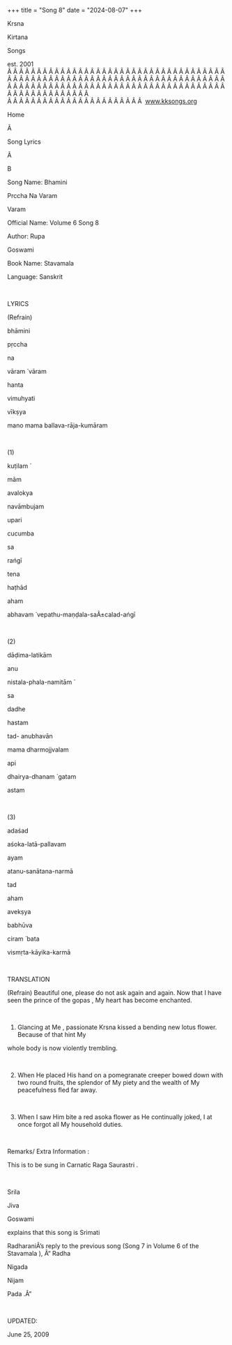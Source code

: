 +++ 
title = "Song 8"
date = "2024-08-07"
+++

Krsna
 
Kirtana
 
Songs

est. 2001
Â Â Â Â Â Â Â Â Â Â Â Â Â Â Â Â Â Â Â Â Â Â Â Â Â Â Â Â Â Â Â Â Â Â Â Â Â Â Â Â Â Â Â Â Â Â Â Â Â Â Â Â Â Â Â Â Â Â Â Â Â Â Â Â Â Â Â Â Â Â Â Â Â Â Â Â Â Â Â Â Â Â Â Â Â Â Â Â Â Â Â Â Â Â Â Â Â Â Â Â Â Â Â Â Â Â Â Â Â Â Â Â Â Â Â Â Â Â Â Â Â Â Â Â Â  
Â Â Â Â Â Â Â Â Â Â Â Â Â Â Â Â Â Â Â Â Â Â Â  
www.kksongs.org








Home


Ã 
 
Song Lyrics
 
Ã 
 
B


Song Name: 
Bhamini
 
Prccha
 Na 
Varam
 
Varam


Official Name: Volume 6 Song 8


Author: 
Rupa
 
Goswami


Book Name: 
Stavamala


Language: 
Sanskrit


 


LYRICS


(Refrain)


bhāmini
 
pṛccha
 
na
 
vāram
́ 
vāram


hanta
 
vimuhyati
 
vīkṣya
 
mano
 mama 
ballava-rāja-kumāram


 


(1)


kuṭilam
́

mām
 
avalokya
 
navāmbujam
 
upari
 
cucumba
 
sa
 
rańgī


tena
 
haṭhād
 
aham
 
abhavam
́ 
vepathu-maṇḍala-saÃ±calad-ańgī


 


(2)


dāḍima-latikām
 
anu
 
nistala-phala-namitām
́

sa
 
dadhe
 
hastam


tad-
anubhavān

mama 
dharmojjvalam
 
api
 
dhairya-dhanam
́ 
gatam
 
astam
 


 


(3)


adaśad
 
aśoka-latā-pallavam
 
ayam


atanu-sanātana-narmā


tad
 
aham
 
avekṣya


babhūva
 
ciram
́ 
bata
 
vismṛta-kāyika-karmā


 


TRANSLATION


(Refrain) Beautiful one,
please do not ask again and again. Now that I have seen the prince of the 
gopas
, 
My
 heart has become enchanted.



 


1) Glancing at 
Me
, passionate 
Krsna
 kissed a
bending new lotus flower. Because of that hint 
My

whole body is now violently trembling. 


 


2) When He placed His hand
on a pomegranate creeper bowed down with two round fruits, the splendor of 
My
 piety and the wealth of My peacefulness fled far away.


 


3) When I saw Him bite a
red 
asoka
 flower as He
continually joked, I at once forgot all My household duties.


 


Remarks/ Extra Information
: 


This
is to be sung in 
Carnatic
 Raga 
Saurastri
.


 


Srila
 
Jiva
 
Goswami

explains that this song is 
Srimati
 
RadharaniÂ’s
 reply to the previous song (Song 
7 in
 Volume 6 of the 
Stavamala
),
Â“
Radha
 
Nigada
 
Nijam
 
Pada
.Â”


 


UPDATED:

June 25, 2009